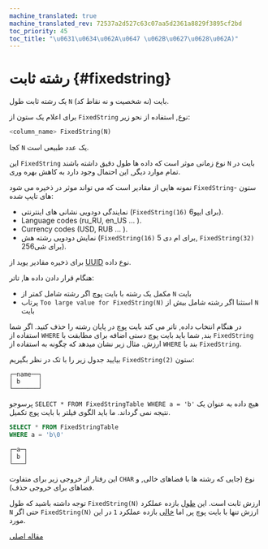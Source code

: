 ```yaml
---
machine_translated: true
machine_translated_rev: 72537a2d527c63c07aa5d2361a8829f3895cf2bd
toc_priority: 45
toc_title: "\u0631\u0634\u062A\u0647 \u062B\u0627\u0628\u062A)"
---
```


# رشته ثابت {#fixedstring}

یک رشته ثابت طول `N` بایت (نه شخصیت و نه نقاط کد).

برای اعلام یک ستون از `FixedString` نوع, استفاده از نحو زیر:

``` sql
<column_name> FixedString(N)
```

کجا `N` یک عدد طبیعی است.

این `FixedString` نوع زمانی موثر است که داده ها طول دقیق داشته باشند `N` بایت در تمام موارد دیگر, این احتمال وجود دارد به کاهش بهره وری.

نمونه هایی از مقادیر است که می تواند موثر در ذخیره می شود `FixedString`- ستون های تایپ شده:

-   نمایندگی دودویی نشانی های اینترنتی (`FixedString(16)` برای ایپو6).
-   Language codes (ru\_RU, en\_US … ).
-   Currency codes (USD, RUB … ).
-   نمایش دودویی رشته هش (`FixedString(16)` برای ام دی 5, `FixedString(32)` برای شی256).

برای ذخیره مقادیر یوید از [UUID](uuid.md) نوع داده.

هنگام قرار دادن داده ها, تاتر:

-   مکمل یک رشته با بایت پوچ اگر رشته شامل کمتر از `N` بایت
-   پرتاب `Too large value for FixedString(N)` استثنا اگر رشته شامل بیش از `N` بایت

در هنگام انتخاب داده, تاتر می کند بایت پوچ در پایان رشته را حذف کنید. اگر شما استفاده از `WHERE` بند, شما باید بایت پوچ دستی اضافه برای مطابقت با `FixedString` ارزش. مثال زیر نشان میدهد که چگونه به استفاده از `WHERE` بند با `FixedString`.

بیایید جدول زیر را با تک در نظر بگیریم `FixedString(2)` ستون:

``` text
┌─name──┐
│ b     │
└───────┘
```

پرسوجو `SELECT * FROM FixedStringTable WHERE a = 'b'` هیچ داده به عنوان یک نتیجه نمی گرداند. ما باید الگوی فیلتر با بایت پوچ تکمیل.

``` sql
SELECT * FROM FixedStringTable
WHERE a = 'b\0'
```

``` text
┌─a─┐
│ b │
└───┘
```

این رفتار از خروجی زیر برای متفاوت `CHAR` نوع (جایی که رشته ها با فضاهای خالی, و فضاهای برای خروجی حذف).

توجه داشته باشید که طول `FixedString(N)` ارزش ثابت است. این [طول](../../sql-reference/functions/array-functions.md#array_functions-length) بازده عملکرد `N` حتی اگر `FixedString(N)` ارزش تنها با بایت پوچ پر, اما [خالی](../../sql-reference/functions/string-functions.md#empty) بازده عملکرد `1` در این مورد.

[مقاله اصلی](https://clickhouse.tech/docs/en/data_types/fixedstring/) <!--hide-->
